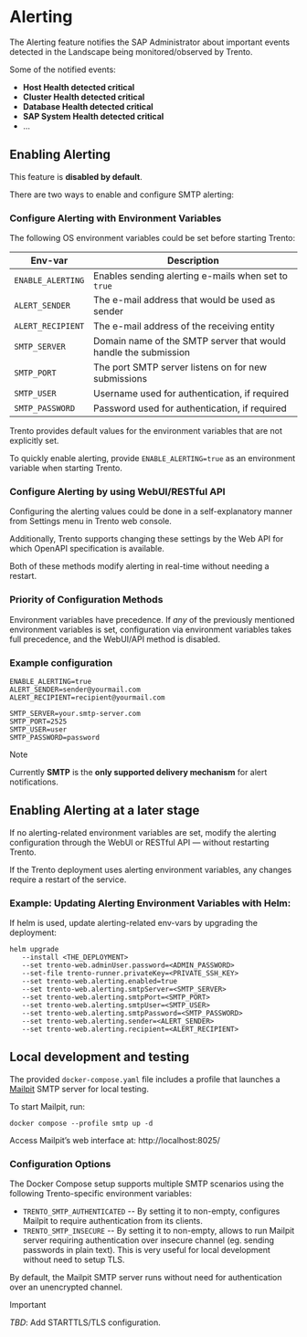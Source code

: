 # Alerting

The Alerting feature notifies the SAP Administrator about important
events detected in the Landscape being monitored/observed by Trento.

Some of the notified events:
- **Host Health detected critical**
- **Cluster Health detected critical**
- **Database Health detected critical**
- **SAP System Health detected critical**
- ...

## Enabling Alerting

This feature is **disabled by default**.

There are two ways to enable and configure SMTP alerting:

### Configure Alerting with Environment Variables

The following OS environment variables could be set before
starting Trento:

| Env-var              | Description                                                     |
| ---                  | ---                                                             |
| `ENABLE_ALERTING`    | Enables sending alerting e-mails when set to `true`             |
| `ALERT_SENDER`       | The e-mail address that would be used as sender                 |
| `ALERT_RECIPIENT`    | The e-mail address of the receiving entity                      |
| `SMTP_SERVER`        | Domain name of the SMTP server that would handle the submission |
| `SMTP_PORT`          | The port SMTP server listens on for new submissions             |
| `SMTP_USER    `      | Username used for authentication, if required                   |
| `SMTP_PASSWORD`      | Password used for authentication, if required                   |

Trento provides default values for the environment variables that are
not explicitly set.

To quickly enable alerting, provide `ENABLE_ALERTING=true` as an
environment variable when starting Trento.

### Configure Alerting by using WebUI/RESTful API

Configuring the alerting values could be done in a self-explanatory
manner from Settings menu in Trento web console.

Additionally, Trento supports changing these settings by the Web API
for which OpenAPI specification is available.

Both of these methods modify alerting in real-time without needing a
restart.

### Priority of Configuration Methods

Environment variables have precedence. If _any_ of the previously
mentioned environment variables is set, configuration via environment
variables takes full precedence, and the WebUI/API method is disabled.

### Example configuration

```
ENABLE_ALERTING=true
ALERT_SENDER=sender@yourmail.com
ALERT_RECIPIENT=recipient@yourmail.com

SMTP_SERVER=your.smtp-server.com
SMTP_PORT=2525
SMTP_USER=user
SMTP_PASSWORD=password
```

> [!Note]
> Currently **SMTP** is the **only supported delivery mechanism** for
> alert notifications.

## Enabling Alerting at a later stage

If no alerting-related environment variables are set, modify the
alerting configuration through the WebUI or RESTful API — without
restarting Trento.

If the Trento deployment uses alerting environment variables, any
changes require a restart of the service.

### Example: Updating Alerting Environment Variables with Helm:

If helm is used, update alerting-related env-vars by upgrading the
deployment:

```
helm upgrade
   --install <THE_DEPLOYMENT>
   --set trento-web.adminUser.password=<ADMIN_PASSWORD>
   --set-file trento-runner.privateKey=<PRIVATE_SSH_KEY>
   --set trento-web.alerting.enabled=true
   --set trento-web.alerting.smtpServer=<SMTP_SERVER>
   --set trento-web.alerting.smtpPort=<SMTP_PORT>
   --set trento-web.alerting.smtpUser=<SMTP_USER>
   --set trento-web.alerting.smtpPassword=<SMTP_PASSWORD>
   --set trento-web.alerting.sender=<ALERT_SENDER>
   --set trento-web.alerting.recipient=<ALERT_RECIPIENT>
```

## Local development and testing

The provided `docker-compose.yaml` file includes a profile that launches
a [Mailpit](https://github.com/axllent/mailpit) SMTP server for local
testing.

To start Mailpit, run:

```
docker compose --profile smtp up -d
```

Access Mailpit’s web interface at: http://localhost:8025/

### Configuration Options

The Docker Compose setup supports multiple SMTP scenarios using the
following Trento-specific environment variables:

- `TRENTO_SMTP_AUTHENTICATED` -- By setting it to non-empty,
  configures Mailpit to require authentication from its clients.
- `TRENTO_SMTP_INSECURE` -- By setting it to non-empty, allows to run
  Mailpit server requiring authentication over insecure channel
  (eg. sending passwords in plain text). This is very useful for local
  development without need to setup TLS.

By default, the Mailpit SMTP server runs without need for
authentication over an unencrypted channel.

> [!IMPORTANT]
> *TBD*: Add STARTTLS/TLS configuration.
